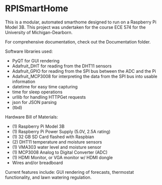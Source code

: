 # RPISmartHome
This is a modular, automated smarthome designed to run on a Raspberry Pi Model 3B. This project was undertaken for the course ECE 574 for the University of Michigan-Dearborn.

For comprehensive documentation, check out the Documentation folder.

Software libraries used:
- PyQT for GUI rendering
- Adafruit_DHT for reading from the DHT11 sensors
- Adafruit_GPIO for reading from the SPI bus between the ADC and the Pi
- Adafruit_MCP3008 for interpreting the data from the SPI bus into usable information
- datetime for easy time capturing
- time for sleep operations
- urllib for handling HTTPGet requests
- json for JSON parsing
- (tbd)

Hardware Bill of Materials:
- (1) Raspberry Pi Model 3B 
- (1) Raspberry Pi Power Supply (5.0V, 2.5A rating)
- (1) 32 GB SD Card flashed with Raspbian
- (2) DHT11 temperature and moisture sensors
- (1) VMA303 water level and moisture sensor
- (1) MCP3008 Analog to Digital Converter (ADC)
- (1) HDMI Monitor, or VGA monitor w/ HDMI dongle
- Wires and/or breadboard

Current features include: GUI rendering of forecasts, thermostat functionality, and lawn watering regulation.
